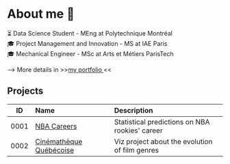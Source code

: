 # About me 👋

⏳  Data Science Student - MEng at Polytechnique Montréal<br />
🎓 Project Management and Innovation - MS at IAE Paris   <br />
🎓 Mechanical Engineer - MSc at Arts et Métiers ParisTech <br />

--> More details in >>[my portfolio ](https://morganp.netlify.app/)<<

## Projects

ID | Name | Description
-----|:------|:-----
0001 | [NBA Careers](https://github.com/MorganPeju/ml-nba-proj)                  | Statistical predictions on NBA rookies' career
0002 | [Cinémathèque Québécoise](https://github.com/MorganPeju/polymtl-cinematheque-cq-web)                           | Viz project about the evolution of film genres

<!--
**MorganPeju/MorganPeju** is a ✨ _special_ ✨ repository because its `README.md` (this file) appears on your GitHub profile.

Here are some ideas to get you started:

- 🔭 I’m currently working on ...
- 🌱 I’m currently learning ...
- 👯 I’m looking to collaborate on ...
- 🤔 I’m looking for help with ...
- 💬 Ask me about ...
- 📫 How to reach me: ...
- 😄 Pronouns: ...
- ⚡ Fun fact: ...
-->
